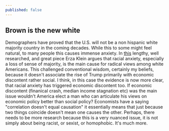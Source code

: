 ```yaml
---
published: false
---
```

## Brown is the new white
Demographers have proved that the U.S. will not be a non hispanic white majority country in the coming decades. While this to some might feel natural, to many people this causes immense anxiety. In [this](https://www.vox.com/policy-and-politics/2018/7/30/17505406/trump-obama-race-politics-immigration) lengthy, well researched, and great piece Erza Klein argues that racial anxiety, especially a loss of sense of majority, is the main cause for radical views among white Americans. This challenged conventional wisdom, certainly my beliefs, because it doesn't associate the rise of Trump primarily with economic discontent rather social. I think, in this case the evidence is now more clear, that racial anxiety has triggered economic discontent too. If economic discontent (finanical crash, median income stagnation etc) was the main issue wouldn't America elect a man who can articulate his views on economic policy better than social policy? Economists have a  saying "correlation doesn't equal causation" it essentially means that just because two things coincide doesn't mean one causes the other. Perhaps, there needs to be more research because this is a very nuanced issue, it is not simply about being racist, or sexist, or homophobic. It's much more.

